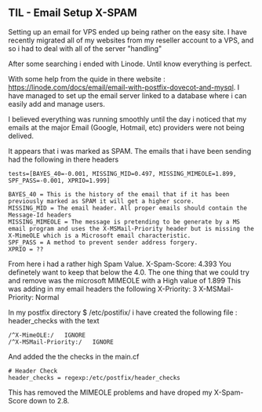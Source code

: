 ##  TIL - Email Setup X-SPAM
Setting up an email for VPS ended up being rather on the easy site.
I have recently migrated all of my websites from my reseller account to a VPS, and so i had to deal with all of the server "handling"

After some searching i ended with Linode. Until know everything is perfect.

With some help from the quide in there website : https://linode.com/docs/email/email-with-postfix-dovecot-and-mysql.
I have managed to set up the email server linked to a database where i can easily add and manage users.

I believed everything was running smoothly until the day i noticed that my emails at the major Email (Google, Hotmail, etc) providers were not being delived.

It appears that i was marked as SPAM.
The emails that i have been sending had the following in there headers
```
tests=[BAYES_40=-0.001, MISSING_MID=0.497, MISSING_MIMEOLE=1.899, SPF_PASS=-0.001, XPRIO=1.999]
```
```
BAYES_40 = This is the history of the email that if it has been previously marked as SPAM it will get a higher score.
MISSING_MID = The email header. All proper emails should contain the Message-Id headers
MISSING_MIMEOLE = The message is pretending to be generate by a MS email program and uses the X-MSMail-Priority header but is missing the X-MimeOLE which is a Microsoft email characteristic.
SPF_PASS = A method to prevent sender address forgery.
XPRIO = ??
```

From here i had a rather high Spam Value.
X-Spam-Score: 4.393
You definetely want to keep that below the 4.0.
The one thing that we could try and remove was the microsoft MIMEOLE with a High value of 1.899
This was adding in my email headers the following 
X-Priority: 3
X-MSMail-Priority: Normal


In my postfix directory $ /etc/postifix/
i have created the following file : header_checks 
with the text 
```
/^X-MimeOLE:/   IGNORE
/^X-MSMail-Priority:/   IGNORE
```

And added the the checks in the  main.cf
```
# Header Check
header_checks = regexp:/etc/postfix/header_checks
```



This has removed the MIMEOLE problems and have droped my X-Spam-Score down to 2.8.






